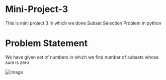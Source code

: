 # Mini-Project-3
This is mini project 3 In which we done Subset Selection Problem in python

# **Problem Statement**
We have given set of numbers in which we find number of subsets whose sum is zero

![image](https://github.com/user-attachments/assets/8155cdc8-b8d4-4952-86d7-b2b9abc8b39b)
